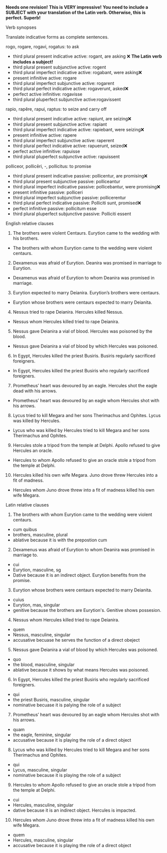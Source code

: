 **Needs one revision!**
**This is VERY impressive!**
**You need to include a SUBJECT with your translation of the Latin verb.  Otherwise, this is perfect. Superb!**

Verb synopses

Translate indicative forms as complete sentences.

rogo, rogare, rogavi, rogatus: to ask

- third plural present indicative active: rogant, are asking ❌ **The Latin verb includes a subject!**
- third plural present subjunctive active: rogent
- third plural imperfect indicative active: rogabant, were asking❌
- present infinitive active: rogare
- third plural imperfect subjunctive active: rogarent
- third plural perfect indicative active: rogaverunt, asked❌
- perfect active infinitive: rogavisse
- third plural pluperfect subjunctive active:rogavissent

rapio, rapĕre, rapui, raptus: to seize and carry off

- third plural present indicative active: rapiunt, are seizing❌
- third plural present subjunctive active: rapiant
- third plural imperfect indicative active: rapiebant, were seizing❌ 
- present infinitive active: rapere
- third plural imperfect subjunctive active: raperent
- third plural perfect indicative active: rapuerunt, seized❌
- perfect active infinitive: rapuisse
- third plural pluperfect subjunctive active: rapuissent

polliceor, pollicēri, -, pollicitus: to promise 

- third plural present indicative passive: pollicentur, are promising❌
- third plural present subjunctive passive: polliceantur
- third plural imperfect indicative passive: pollicebantur, were promising❌
- present infinitive passive: polliceri
- third plural imperfect subjunctive passive: pollicerentur 
- third plural perfect indicative passive: Polliciti sunt, promised❌
- perfect infinitive passive: pollicitum esse
- third plural pluperfect subjunctive passive: Polliciti essent

English relative clauses

1. The brothers were violent Centaurs. Eurytion came to the wedding with his brothers.

- The brothers with whom Eurytion came to the wedding were violent centaurs.

2. Dexamenus was afraid of Eurytion. Deanira was promised in marriage to Eurytion.

- Dexamenus was afraid of Eurytion to whom Deanira was promised in marriage.

3. Eurytion expected to marry Deianira. Eurytion’s brothers were centaurs.

- Eurytion whose brothers were centaurs expected to marry Deianita.

4. Nessus tried to rape Deianira. Hercules killed Nessus.

- Nessus whom Hercules killed tried to rape Deianira.

5. Nessus gave Deianira a vial of blood. Hercules was poisoned by the blood.

- Nessus gave Deianira a vial of blood by which Hercules was poisoned.

6. In Egypt, Hercules killed the priest Busiris. Busiris regularly sacrificed foreigners.

-  In Egypt, Hercules killed the priest Busiris who regularly sacrificed foreigners.

7. Prometheus’ heart was devoured by an eagle. Hercules shot the eagle dead with his arrows.

- Prometheus’ heart was devoured by an eagle whom Hercules shot with his arrows.

8. Lycus tried to kill Megara and her sons Therimachus and Ophites. Lycus was killed by Hercules.

- Lycus who was killed by Hercules tried to kill Megara and her sons Therimachus and Ophites.

9. Hercules stole a tripod from the temple at Delphi. Apollo refused to give Hercules an oracle.

- Hercules to whom Apollo refused to give an oracle stole a tripod from the temple at Delphi.

10. Hercules killed his own wife Megara. Juno drove threw Hercules into a fit of madness.

- Hercules whom Juno drove threw into a fit of madness killed his own wife Megara.

Latin relative clauses

1. The brothers with whom Eurytion came to the wedding were violent centaurs.

- cum quibus 
- brothers, masculine, plural
- ablative because it is with the prepostion cum

2. Dexamenus was afraid of Eurytion to whom Deanira was promised in marriage to.

- cui
- Eurytion, masculine, sg
- Dative because it is an indirect object. Eurytion benefits from the promise.

3. Eurytion whose brothers were centaurs expected to marry Deianita.

- cuius
- Eurytion, mas, singular
- genitive because the brothers are Eurytion's. Genitive shows possesion.

4. Nessus whom Hercules killed tried to rape Deianira. 

- quem
- Nessus, masculine, singular
- accusative becuase he serves the function of a direct obeject

5. Nessus gave Deianira a vial of blood by which Hercules was poisoned.

- quo
- the blood, masculine, singular
- ablative because it shows by what means Hercules was poisoned.

6. In Egypt, Hercules killed the priest Busiris who regularly sacrificed foreigners.

- qui
- the priest Busiris, masculine, singular
- nominative becuase it is palying the role of a subject

7. Prometheus’ heart was devoured by an eagle whom Hercules shot with his arrows.

- quam
- the eagle, feminine, singular
- accusative because it is playing the role of a direct object

8. Lycus who was killed by Hercules tried to kill Megara and her sons Therimachus and Ophites.

- qui
- Lycus, masculine, singular
- nominative because it is playing the role of a subject

9. Hercules to whom Apollo refused to give an oracle stole a tripod from the temple at Delphi.

- cui
- Hercules, masculine, singular
- dative because it is an indirect object. Hercules is impacted.

10. Hercules whom Juno drove threw into a fit of madness killed his own wife Megara.

- quem
- Hercules, masculine, singular 
- accusative because it is playing the role of a direct object
